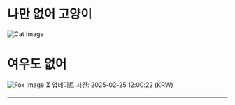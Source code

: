 
# 나만 없어 고양이

![Cat Image](https://cdn2.thecatapi.com/images/33d.gif)

# 여우도 없어
![Fox Image](https://randomfox.ca/images/3.jpg)
⏳ 업데이트 시간: 2025-02-25 12:00:22 (KRW)

---
